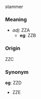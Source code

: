 stammer
### Meaning
+ _adj_: ZZA
    + __eg__: ZZB

### Origin

ZZC

### Synonym

__eg__: ZZD

+ ZZE


